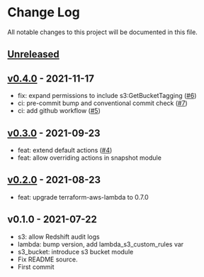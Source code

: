 # Change Log

All notable changes to this project will be documented in this file.

<a name="unreleased"></a>
## [Unreleased]



<a name="v0.4.0"></a>
## [v0.4.0] - 2021-11-17

- fix: expand permissions to include s3:GetBucketTagging ([#6](https://github.com/observeinc/terraform-aws-lambda/issues/6))
- ci: pre-commit bump and conventional commit check ([#7](https://github.com/observeinc/terraform-aws-lambda/issues/7))
- ci: add github workflow ([#5](https://github.com/observeinc/terraform-aws-lambda/issues/5))


<a name="v0.3.0"></a>
## [v0.3.0] - 2021-09-23

- feat: extend default actions ([#4](https://github.com/observeinc/terraform-aws-lambda/issues/4))
- feat: allow overriding actions in snapshot module


<a name="v0.2.0"></a>
## [v0.2.0] - 2021-08-23

- feat: upgrade terraform-aws-lambda to 0.7.0


<a name="v0.1.0"></a>
## v0.1.0 - 2021-07-22

- s3: allow Redshift audit logs
- lambda: bump version, add lambda_s3_custom_rules var
- s3_bucket: introduce s3 bucket module
- Fix README source.
- First commit


[Unreleased]: https://github.com/observeinc/terraform-aws-lambda/compare/v0.4.0...HEAD
[v0.4.0]: https://github.com/observeinc/terraform-aws-lambda/compare/v0.3.0...v0.4.0
[v0.3.0]: https://github.com/observeinc/terraform-aws-lambda/compare/v0.2.0...v0.3.0
[v0.2.0]: https://github.com/observeinc/terraform-aws-lambda/compare/v0.1.0...v0.2.0
